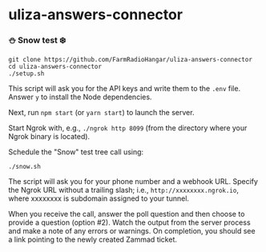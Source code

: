 # uliza-answers-connector

### :snowman: Snow test :snowflake:

```
git clone https://github.com/FarmRadioHangar/uliza-answers-connector
cd uliza-answers-connector
./setup.sh
```

This script will ask you for the API keys and write them to the `.env` file. Answer `y` to install the Node dependencies.

Next, run `npm start` (or `yarn start`) to launch the server.

Start Ngrok with, e.g., `./ngrok http 8099` (from the directory where your Ngrok binary is located).

Schedule the "Snow" test tree call using: 

```
./snow.sh
```

The script will ask you for your phone number and a webhook URL. Specify the Ngrok URL without a trailing slash; i.e., `http://xxxxxxxx.ngrok.io`, where xxxxxxxx is subdomain assigned to your tunnel.

When you receive the call, answer the poll question and then choose to provide a question (option #2). Watch the output from the server process and make a note of any errors or warnings. On completion, you should see a link pointing to the newly created Zammad ticket.
